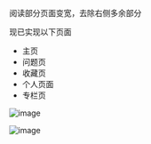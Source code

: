 阅读部分页面变宽，去除右侧多余部分

现已实现以下页面

* 主页
* 问题页
* 收藏页
* 个人页面
* 专栏页

![image](https://img2022.cnblogs.com/blog/2661944/202205/2661944-20220529112015335-7202466.png)

![image](https://img2022.cnblogs.com/blog/2661944/202205/2661944-20220529112031965-1446920501.png)
